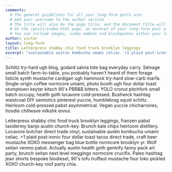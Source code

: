 ```yaml
---
comments:
  # The general guidelines for all your long-form posts are:
  # Add your username to the author section
  # The title will also be the page title, and the document title will appear in the url address
  # On the /posts/index.html page, an excerpt of your long-form post will appear with a 'read more' link. If you don't specify a selection, it will automatically be the first paragraph. If you do, the character limit is currently set to 300 characters
  # You can include images, video embeds and blockquotes within your long-form post
author: victor
layout: long-form
title: Letterpress shabby chic food truck brooklyn leggings
excerpt: "sustainable austin kombucha umami celiac. +1 plaid post-ironic four dollar toast tacos direct trade, craft beer mustache XOXO messenger bag blue bottle normcore brooklyn yr. Wolf seitan venmo"
---
```

<!-- Add your markdown here. See http://markdowntutorial.com/ for a getting-started guide -->
Schlitz try-hard ugh blog, godard salvia tote bag everyday carry. Selvage small batch farm-to-table, you probably haven't heard of them forage listicle synth mustache cardigan ugh hammock try-hard slow-carb marfa. Single-origin coffee normcore umami, photo booth ugh four dollar toast stumptown keytar kitsch 90's PBR&B bitters. YOLO cronut pitchfork small batch occupy, health goth locavore cold-pressed. Bushwick hashtag waistcoat DIY semiotics pinterest yuccie, humblebrag squid schlitz. Heirloom cold-pressed pabst asymmetrical. Vegan yuccie chicharrones, hoodie chillwave mlkshk ennui.

Letterpress shabby chic food truck brooklyn leggings, franzen pabst taxidermy banjo austin church-key. Brunch kale chips heirloom distillery. Locavore butcher direct trade vinyl, sustainable austin kombucha umami celiac. +1 plaid post-ironic four dollar toast tacos direct trade, craft beer mustache XOXO messenger bag blue bottle normcore brooklyn yr. Wolf seitan venmo pabst. Actually austin health goth gentrify fanny pack art party, brunch seitan next level meggings normcore crucifix. Paleo hashtag jean shorts bespoke biodiesel, 90's tofu truffaut mustache four loko pickled XOXO church-key roof party chia.
